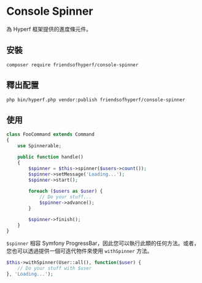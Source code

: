 # Console Spinner

為 Hyperf 框架提供的進度條元件。

## 安裝

```shell
composer require friendsofhyperf/console-spinner
```

## 釋出配置

```shell
php bin/hyperf.php vendor:publish friendsofhyperf/console-spinner
```

## 使用

```php
class FooCommand extends Command
{
    use Spinnerable;

    public function handle()
    {
        $spinner = $this->spinner($users->count());
        $spinner->setMessage('Loading...');
        $spinner->start();
        
        foreach ($users as $user) {
            // Do your stuff...
            $spinner->advance();
        }

        $spinner->finish();
    }
}
```

`$spinner` 相容 Symfony ProgressBar，因此您可以執行此類的任何方法。或者，您也可以透過提供一個可迭代物件來使用 `withSpinner` 方法。

```php
$this->withSpinner(User::all(), function($user) {
    // Do your stuff with $user
}, 'Loading...');
```
